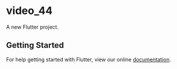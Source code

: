 # video_44

A new Flutter project.

## Getting Started

For help getting started with Flutter, view our online
[documentation](https://flutter.io/).

